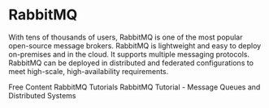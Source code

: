 # RabbitMQ

With tens of thousands of users, RabbitMQ is one of the most popular open-source message brokers.  RabbitMQ is lightweight and easy to deploy on-premises and in the cloud. It supports multiple messaging protocols. RabbitMQ can be deployed in distributed and federated configurations to meet high-scale, high-availability requirements.

<ResourceGroupTitle>Free Content</ResourceGroupTitle>
<BadgeLink colorScheme='yellow' badgeText='Read' href='https://www.rabbitmq.com/getstarted.html'>RabbitMQ Tutorials</BadgeLink>
<BadgeLink badgeText='Watch' href='https://www.youtube.com/watch?v=nFxjaVmFj5E'>RabbitMQ Tutorial - Message Queues and Distributed Systems</BadgeLink>
